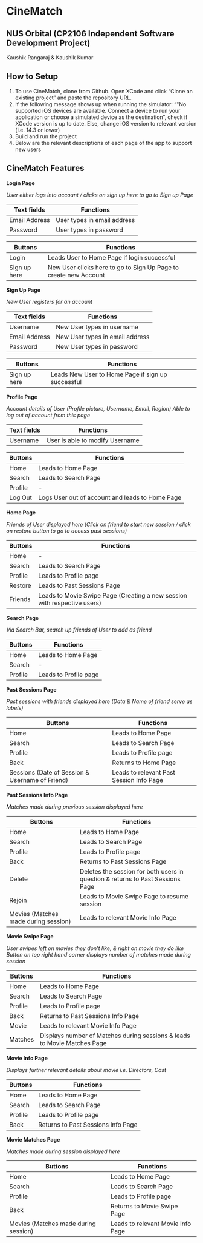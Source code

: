 # CineMatch

## **NUS Orbital (CP2106 Independent Software Development Project)**

Kaushik Rangaraj & Kaushik Kumar

## **How to Setup**

1. To use CineMatch, clone from Github. Open XCode and click “Clone an existing project” and paste the repository URL. 
2. If the following message shows up when running the simulator:  “"No supported iOS devices are available. Connect a device to run your application or choose a simulated device as the destination”, check if XCode version is up to date. Else, change iOS version to relevant version (i.e. 14.3 or lower)
3. Build and run the project
4. Below are the relevant descriptions of each page of the app to support new users

## **CineMatch Features**

**Login Page**

*User either logs into account / clicks on sign up here to go to Sign up Page*

| Text fields   | Functions |
| -----------   | ----------- |
| Email Address | User types in email address|
| Password      | User types in password|

| Buttons     | Functions   |
| ----------- | ----------- |
| Login   | Leads User to Home Page if login successful       |
| Sign up here   | New User clicks here to go to Sign Up Page to create new Account       |


**Sign Up Page**

*New User registers for an account*

| Text fields   | Functions |
| -----------   | ----------- |
| Username | New User types in username|
| Email Address | New User types in email address|
| Password      | New User types in password|

| Buttons     | Functions   |
| ----------- | ----------- |
| Sign up here   | Leads New User to Home Page if sign up successful       |


**Profile Page**

*Account details of User (Profile picture, Username, Email, Region)*
*Able to log out of account from this page*

| Text fields     | Functions   |
| ----------- | ----------- |
| Username     | User is able to modify Username       |

| Buttons     | Functions   |
| ----------- | ----------- |
| Home     | Leads to Home Page       |
| Search   | Leads to Search Page        |
| Profile     | -       |
| Log Out   | Logs User out of account and leads to Home Page        |


**Home Page**

*Friends of User displayed here (Click on friend to start new session / click on restore button to go to access past sessions)*

| Buttons     | Functions   |
| ----------- | ----------- |
| Home     | -       |
| Search   | Leads to Search Page        |
| Profile     | Leads to Profile page       |
| Restore   | Leads to Past Sessions Page        |
| Friends     | Leads to Movie Swipe Page (Creating a new session with respective users)       |


**Search Page**

*Via Search Bar, search up friends of User to add as friend*

| Buttons     | Functions   |
| ----------- | ----------- |
| Home     | Leads to Home Page       |
| Search   | -        |
| Profile     | Leads to Profile page       |


**Past Sessions Page**

*Past sessions with friends displayed here (Data & Name of friend serve as labels)*

| Buttons     | Functions   |
| ----------- | ----------- |
| Home     | Leads to Home Page       |
| Search   | Leads to Search Page        |
| Profile     | Leads to Profile page       |
| Back   | Returns to Home Page       |
| Sessions (Date of Session & Username of Friend)     | Leads to relevant Past Session Info Page       |


**Past Sessions Info Page**

*Matches made during previous session displayed here*

| Buttons     | Functions   |
| ----------- | ----------- |
| Home     | Leads to Home Page       |
| Search   | Leads to Search Page        |
| Profile     | Leads to Profile page       |
| Back   | Returns to Past Sessions Page       |
| Delete      | Deletes the session for both users in question & returns to Past Sessions Page       |
| Rejoin     | Leads to Movie Swipe Page to resume session       |
| Movies (Matches made during session)      | Leads to relevant Movie Info Page       |


**Movie Swipe Page**

*User swipes left on movies they don’t like, & right on movie they do like*
*Button on top right hand corner displays number of matches made during session*

| Buttons     | Functions   |
| ----------- | ----------- |
| Home     | Leads to Home Page       |
| Search   | Leads to Search Page        |
| Profile     | Leads to Profile page       |
| Back   | Returns to Past Sessions Info Page       |
| Movie      | Leads to relevant Movie Info Page       |
| Matches      | Displays number of Matches during sessions & leads to Movie Matches Page       |


**Movie Info Page**

*Displays further relevant details about movie i.e. Directors, Cast*

| Buttons     | Functions   |
| ----------- | ----------- |
| Home     | Leads to Home Page       |
| Search   | Leads to Search Page        |
| Profile     | Leads to Profile page       |
| Back   | Returns to Past Sessions Info Page       |


**Movie Matches Page**

*Matches made during session displayed here*

| Buttons     | Functions   |
| ----------- | ----------- |
| Home     | Leads to Home Page       |
| Search   | Leads to Search Page        |
| Profile     | Leads to Profile page       |
| Back   | Returns to Movie Swipe Page       |
| Movies (Matches made during session)      | Leads to relevant Movie Info Page       |
